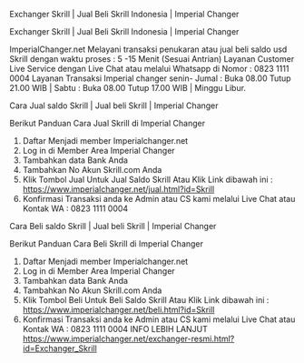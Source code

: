 Exchanger Skrill | Jual Beli Skrill Indonesia | Imperial Changer






Exchanger Skrill | Jual Beli Skrill Indonesia | Imperial Changer


ImperialChanger.net Melayani transaksi penukaran atau jual beli saldo usd Skrill dengan waktu proses : 5 -15 Menit (Sesuai Antrian) Layanan Customer Live Service dengan Live Chat atau melalui Whatsapp di Nomor : 0823 1111 0004 Layanan Transaksi Imperial changer senin- Jumal : Buka 08.00 Tutup 21.00 WIB | Sabtu : Buka 08.00 Tutup 17.00 WIB | Minggu Libur.


Cara Jual saldo Skrill | Jual beli Skrill | Imperial Changer 


Berikut Panduan Cara Jual Skrill di Imperial Changer


1. Daftar Menjadi member Imperialchanger.net
2. Log in di Member Area Imperial Changer
3. Tambahkan data Bank Anda
4. Tambahkan No Akun Skrill.com Anda
5. Klik Tombol Jual Untuk Jual Saldo Skrill Atau Klik Link dibawah ini :
https://www.imperialchanger.net/jual.html?id=Skrill
6. Konfirmasi Transaksi anda ke Admin atau CS kami melalui Live Chat atau Kontak WA : 0823 1111 0004


Cara Beli saldo Skrill | Jual beli Skrill | Imperial Changer 


Berikut Panduan Cara Beli Skrill di Imperial Changer


1. Daftar Menjadi member Imperialchanger.net
2. Log in di Member Area Imperial Changer
3. Tambahkan data Bank Anda
4. Tambahkan No Akun Skrill.com Anda
5. Klik Tombol Beli Untuk Beli Saldo Skrill Atau Klik Link dibawah ini :
https://www.imperialchanger.net/beli.html?id=Skrill
6. Konfirmasi Transaksi anda ke Admin atau CS kami melalui Live Chat atau Kontak WA : 0823 1111 0004
INFO LEBIH LANJUT 
https://www.imperialchanger.net/exchanger-resmi.html?id=Exchanger_Skrill
